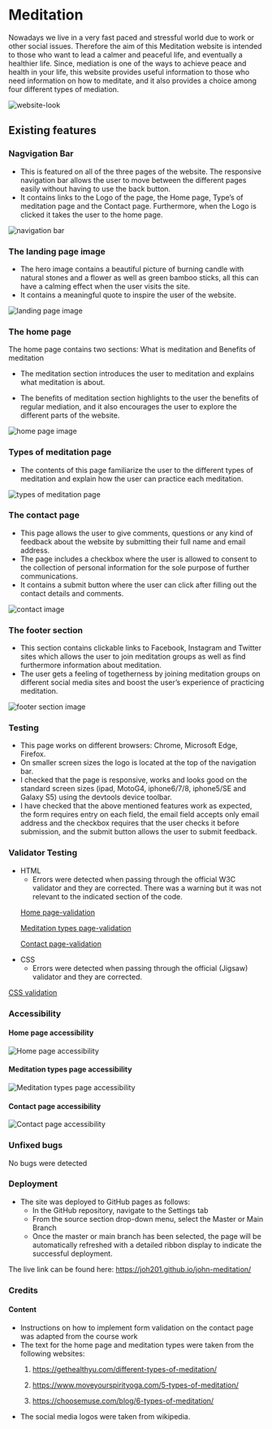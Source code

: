 # Meditation
<p>
Nowadays we live in a very fast paced and stressful world due to work or other social issues.
 Therefore the aim of this Meditation website is intended to those who want to lead a calmer and peaceful life, and eventually a healthier life.
Since, mediation is one of the ways to achieve peace and health in your life, this website provides useful information to those who need information on how to meditate,
and it also provides a choice among four different types of mediation.</p>

![website-look](assets/images/website-look.JPG)

## Existing features

### Nagvigation Bar
<ul>
<li>This is featured on all of the three pages of the website. The responsive navigation bar allows the user to move between the different pages easily without having to use the back button. </li>
<li>
It contains links to the Logo of the page, the Home page, Type’s of meditation page and the Contact page. Furthermore, when the Logo is clicked it takes the user to the home page.
</li>
</ul>

![navigation bar](assets/images/nav-bar.JPG)

### The landing page image
<ul>
<li>The hero image contains a beautiful picture of burning candle with natural stones and a flower as well as green bamboo sticks, all this can have a calming effect when the user visits the site. </li>
<li>It contains a meaningful quote to inspire the user of the website.</li>
</ul>

![landing page image](assets/images/read-hero.JPG)


### The home page
<p> The home page contains two sections: What is meditation and Benefits of meditation</p>
<ul>
<li>The meditation section introduces the user to meditation and explains what meditation is about.</li>
</ul>

<ul>
<li> The benefits of meditation section highlights to the user the benefits of regular mediation, and it also encourages the user to explore the different parts of the website. </li>
</ul>

  ![home page image](assets/images/home-section.JPG)

### Types of meditation page
<ul>
<li>The contents of this page familiarize the user to the different types of meditation and explain how the user can practice each meditation. </li>
</ul>

![types of meditation page](assets/images/meditation-type.JPG)


### The contact page
<ul>
<li>This page allows the user to give comments, questions or any kind of feedback about the website by submitting their full name and email address.</li>
<li>The page includes a checkbox where the user is allowed to consent to the collection of personal information for the sole purpose of further communications. </li>
<li>It contains a submit button where the user can click after filling out the contact details and comments. </li>
</ul>

![contact image](assets/images/contact.JPG)


### The footer section
<ul>
<li>This section contains clickable links to Facebook, Instagram and Twitter sites which allows the user to join meditation groups as well as find furthermore information about meditation.</li>

<li>The user gets a feeling of togetherness by joining meditation groups on different social media sites and boost the user’s experience of practicing meditation. </li>
</ul>

![ footer section image](assets/images/footer.JPG)

### Testing 

<ul>
<li>This page works on different browsers: Chrome, Microsoft Edge, Firefox.</li>
<li> On smaller screen sizes the logo is located at the top of the navigation bar.</li>
<li>I checked that the page is responsive, works and looks good on the standard screen sizes (ipad, MotoG4, iphone6/7/8, iphone5/SE and Galaxy S5)  using the devtools device toolbar.</li>
<li>
I have checked that the above mentioned features work as expected, the form requires entry on each field, the email field accepts only email address and the checkbox requires that the user checks it before submission, and the submit button allows the user to submit feedback.   
</li>
</ul>

### Validator Testing
<ul>
<li>HTML
  <ul>
  <li>Errors were detected when passing through the official W3C validator and they are corrected. There was a warning but it was not relevant to the indicated section of the code.</li>
  </ul> 
</li> 


   [Home page-validation](https://validator.w3.org/nu/?doc=https%3A%2F%2Fjoh201.github.io%2Fjohn-meditation%2Findex.html)

   [Meditation types page-validation](https://validator.w3.org/nu/?doc=https%3A%2F%2Fjoh201.github.io%2Fjohn-meditation%2Fmeditation-types.html)

   [Contact page-validation](https://validator.w3.org/nu/?doc=https%3A%2F%2Fjoh201.github.io%2Fjohn-meditation%2Fcontact.html)
   

  <li>CSS
   <ul>
   <li>Errors were detected when passing through the official (Jigsaw) validator and they are corrected. </li>
   </ul>
   
</ul>

   [CSS validation](https://jigsaw.w3.org/css-validator/validator?uri=https%3A%2F%2Fjoh201.github.io%2Fjohn-meditation%2Fassets%2Fcss%2Fstyle.css&profile=css3svg&usermedium=all&warning=1&vextwarning=&lang=en)

   ### Accessibility

  #### Home page accessibility

![Home page accessibility](assets/images/acces-index.JPG)

#### Meditation types page accessibility

![Meditation types page accessibility](assets/images/acces-med-types.JPG)

#### Contact page accessibility

![Contact page accessibility](assets/images/acces-contact.JPG)

### Unfixed bugs

No bugs were detected


### Deployment

<ul>
  <li> The site was deployed to GitHub pages as follows:
   <ul>
   <li> In the GitHub repository, navigate to the Settings tab</li>
   <li>From the source section drop-down menu, select the Master or Main Branch</li>
   <li>Once the master or main branch has been selected, the page will be automatically refreshed with a detailed ribbon display to indicate the successful deployment.</li>
   </ul>
</ul>

The live link can be found here: https://joh201.github.io/john-meditation/

### Credits


#### Content
  <ul>
  <li>Instructions on how to implement form validation on the contact page was adapted from the course work</li>
  <li> The text for the home page and meditation types were taken from the following websites:

   1. https://gethealthyu.com/different-types-of-meditation/

   2. https://www.moveyourspirityoga.com/5-types-of-meditation/

   3. https://choosemuse.com/blog/6-types-of-meditation/ 

  </li>
  <li> The social media logos were taken from wikipedia.</li>
 </ul>

 

